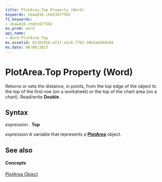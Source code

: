 ```yaml
---
title: PlotArea.Top Property (Word)
keywords: vbawd10.chm53477502
f1_keywords:
- vbawd10.chm53477502
ms.prod: word
api_name:
- Word.PlotArea.Top
ms.assetid: 01381916-af1f-a3c8-77b5-30b5a648dc69
ms.date: 06/08/2017
---
```



# PlotArea.Top Property (Word)

Returns or sets the distance, in points, from the top edge of the object to the top of the first row (on a worksheet) or the top of the chart area (on a chart). Read/write **Double** .


## Syntax

 _expression_ . **Top**

 _expression_ A variable that represents a **[PlotArea](plotarea-object-word.md)** object.


## See also


#### Concepts


[PlotArea Object](plotarea-object-word.md)

